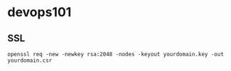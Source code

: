 # devops101

## SSL

```
openssl req -new -newkey rsa:2048 -nodes -keyout yourdomain.key -out yourdomain.csr
```
